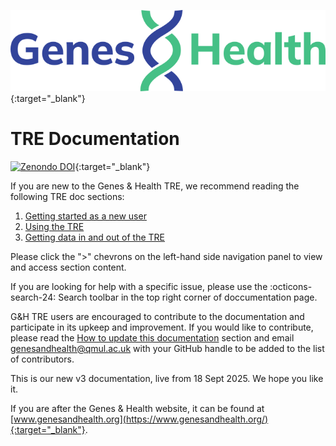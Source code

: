 <!-- GitHub does not understand the {:target="_blank"} tag, but Material for MkDocs does! --> 
<!-- ![Genes and Health logo](images/branding/genes-and-health-logo-blue-green.svg) -->
[![Genes and Health logo](images/branding/genes-and-health-logo-blue-green.svg)](https://www.genesandhealth.org/){:target="_blank"}

# TRE Documentation
[![Zenondo DOI](https://zenodo.org/badge/1058829966.svg)](https://doi.org/10.5281/zenodo.17160252){:target="_blank"}

If you are new to the Genes & Health TRE, we recommend reading the following TRE doc sections:

1. [Getting started as a new user](getting-started-as-a-new-user/what-is-a-tre.md)
2. [Using the TRE](using-the-tre/understanding-tre-folders-and-buckets.md)
3. [Getting data in and out of the TRE](getting-data-in-and-out-of-the-TRE/requesting-data-out-of-the-TRE.md)

Please click the ">" chevrons on the left-hand side navigation panel to view and access section content. 

If you are looking for help with a specific issue, please use the :octicons-search-24: Search toolbar in the top right corner of doccumentation page.

G&H TRE users are encouraged to contribute to the documentation and participate in its upkeep and improvement.  If you would like to contribute, please read the [How to update this documentation](how-tos/how-to-update-this-documentation.md) section and email [genesandhealth@qmul.ac.uk](mailto:genesandhealth@qmul.ac.uk) with your GitHub handle to be added to the list of contributors.

This is our new v3 documentation, live from 18 Sept 2025. We hope you like it.


If you are after the Genes & Health website, it can be found at [www.genesandhealth.org](https://www.genesandhealth.org/){:target="_blank"}.

<!--
<div class="grid cards">
  
    <a href="getting-started-as-a-new-user" class="md-button md-button--primary">Getting started</a>
 
    <a href="page2.md" class="md-button md-button--primary">How to guide</a>
  
    <a href="explainers" class="md-button md-button--primary">Explainers</a>
  
    <a href="page4.md" class="md-button md-button--primary">Other documents</a>

</div>
-->
